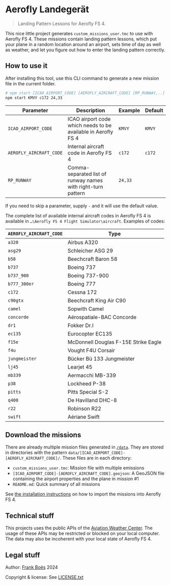 # Aerofly Landegerät

> Landing Pattern Lessons for Aerofly FS 4.

This nice little project generates `custom_missions_user.tmc` to use with Aerofly FS 4. These missions contain landing pattern lessons, which put your plane in a random location around an airport, sets time of day as well as weather, and let you figure out how to enter the landing pattern correctly.

## How to use it

After installing this tool, use this CLI command to generate a new mission file in the current folder.

```bash
# npm start [ICAO_AIRPORT_CODE] [AEROFLY_AIRCRAFT_CODE] [RP_RUNWAY,..]
npm start KMVY c172 24,33
```

| Parameter               | Description                                                   | Example | Default |
| ----------------------- | ------------------------------------------------------------- | ------- | ------- |
| `ICAO_AIRPORT_CODE`     | ICAO airport code which needs to be available in Aerofly FS 4 | `KMVY`  | `KMVY`  |
| `AEROFLY_AIRCRAFT_CODE` | Internal aircraft code in Aerofly FS 4                        | `c172`  | `c172`  |
| `RP_RUNWAY`             | Comma-separated list of runway names with right-turn pattern  | `24,33` |         |

If you need to skip a parameter, supply `-` and it will use the default value.

The complete list of available internal aircraft codes in Aerofly FS 4 is available in `…\Aerofly FS 4 Flight Simulator\aircraft`. Examples of codes:

| `AEROFLY_AIRCRAFT_CODE` | Type                                 |
| ----------------------- | ------------------------------------ |
| `a320`                  | Airbus A320                          |
| `asg29`                 | Schleicher ASG 29                    |
| `b58`                   | Beechcraft Baron 58                  |
| `b737`                  | Boeing 737                           |
| `b737_900`              | Boeing 737-900                       |
| `b777_300er`            | Boeing 777                           |
| `c172`                  | Cessna 172                           |
| `c90gtx`                | Beechcraft King Air C90              |
| `camel`                 | Sopwith Camel                        |
| `concorde`              | Aérospatiale-BAC Concorde            |
| `dr1`                   | Fokker Dr.I                          |
| `ec135`                 | Eurocopter EC135                     |
| `f15e`                  | McDonnell Douglas F-15E Strike Eagle |
| `f4u`                   | Vought F4U Corsair                   |
| `jungmeister`           | Bücker Bü 133 Jungmeister            |
| `lj45`                  | Learjet 45                           |
| `mb339`                 | Aermacchi MB-339                     |
| `p38`                   | Lockheed P-38                        |
| `pitts`                 | Pitts Special S-2                    |
| `q400`                  | De Havilland DHC-8                   |
| `r22`                   | Robinson R22                         |
| `swift`                 | Aériane Swift                        |

## Download the missions

There are already multiple mission files generated in [`/data`](./data/). They are stored in directories with the pattern `data/[ICAO_AIRPORT_CODE]-[AEROFLY_AIRCRAFT_CODE]/`. These files are in each directory:

- `custom_missions_user.tmc`: Mission file with multiple emissions
- `[ICAO_AIRPORT_CODE]-[AEROFLY_AIRCRAFT_CODE].geojson`: A GeoJSON file containing the airport properties and the plane in mission #1
- `README.md`: Quick summary of all missions

See [the installation instructions](https://fboes.github.io/aerofly-missions/docs/generic-installation.html) on how to import the missions into Aerofly FS 4.

## Technical stuff

This projects uses the public APIs of the [Aviation Weather Center](https://aviationweather.gov/). The usage of these APIs may be restricted or blocked on your local computer. The data may also be incoherent with your local state of Aerofly FS 4.

## Legal stuff

Author: [Frank Boës](https://3960.org/) 2024

Copyright & license: See [LICENSE.txt](LICENSE.txt)
